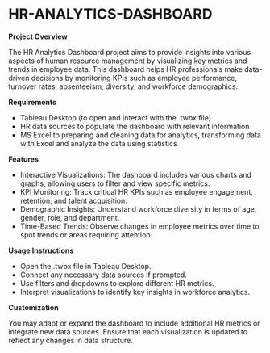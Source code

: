 # HR-ANALYTICS-DASHBOARD

**Project Overview**

The HR Analytics Dashboard project aims to provide insights into various aspects of human resource management by visualizing key metrics and trends in employee data. This dashboard helps HR professionals make data-driven decisions by monitoring KPIs such as employee performance, turnover rates, absenteeism, diversity, and workforce demographics.

**Requirements**
- Tableau Desktop (to open and interact with the .twbx file)
- HR data sources to populate the dashboard with relevant information
- MS Excel to preparing and cleaning data for analytics, transforming data with Excel and analyze the data using statistics

**Features**
- Interactive Visualizations: The dashboard includes various charts and graphs, allowing users to filter and view specific metrics.
- KPI Monitoring: Track critical HR KPIs such as employee engagement, retention, and talent acquisition.
- Demographic Insights: Understand workforce diversity in terms of age, gender, role, and department.
- Time-Based Trends: Observe changes in employee metrics over time to spot trends or areas requiring attention.

**Usage Instructions**
- Open the .twbx file in Tableau Desktop.
- Connect any necessary data sources if prompted.
- Use filters and dropdowns to explore different HR metrics.
- Interpret visualizations to identify key insights in workforce analytics.

**Customization**

You may adapt or expand the dashboard to include additional HR metrics or integrate new data sources. Ensure that each visualization is updated to reflect any changes in data structure.
